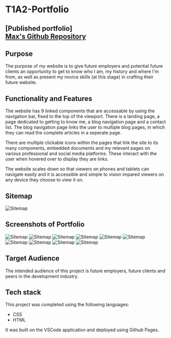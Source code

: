 # T1A2-Portfolio 
[Published portfolio] \
[Max's Github Repository](https://github.com/maxhandley97/T1A2-Portfolio)
-
## Purpose 
The purpose of my website is to give future employers and potential future clients an opportunity to get to know who I am, my history and where I'm from, as well as present my novice skills (at this stage) in crafting their future website.

## Functionality and Features
The website has 9 linked components that are accessable by using the navigation bar, fixed to the top of the viewport.
There is a landing page, a page dedicated to getting to know me, a blog navigation page and a contact list. The blog navigation page links the user to multiple blog pages, in which they can read the complete articles in a seperate page.

There are multiple clickable icons within the pages that link the site to its many components, embedded documents and my relevant pages on various professional and social media platforms. These interact with the user when hovered over to display they are links.

The website scales down so that viewers on phones and tablets can navigate easily and it is accessible and simple to vision impared viewers on any device they choose to view it on.

## Sitemap
![Sitemap](/docs/FLOWDONE.jpg)

## Screenshots of Portfolio
![Sitemap](/docs/home.png)
![Sitemap](/docs/about1.png)
![Sitemap](/docs/about2.png)
![Sitemap](/docs/bloglanding.png)
![Sitemap](/docs/blog1.png)
![Sitemap](/docs/blog2.png)
![Sitemap](/docs/blog3.png)
![Sitemap](/docs/blog4.png)
![Sitemap](/docs/blog5.png)
![Sitemap](/docs/contactlinks.png)

## Target Audience
The intended audience of this project is future employers, future clients and peers in the development industry.

## Tech stack
This project was completed using the following languages:
- CSS
- HTML

It was built on the VSCode application and deployed using Github Pages.





